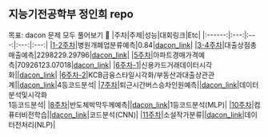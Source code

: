 ## 지능기전공학부 정인희 repo
목표: dacon 문제 모두 풀어보기 🙏
|주차|주제|성능|대회링크|Etc|
|:------:|:---:|:---:|:---:|:---:|
|[1-2주차](https://github.com/Sejong-Kaggle-Challengers/JeongInhee/tree/main/1%EC%A3%BC%EC%B0%A8)|병원개폐업분류예측|0.84|[dacon_link](https://dacon.io/competitions/official/9565/leaderboard/)|
|[3-4주차](https://github.com/Sejong-Kaggle-Challengers/JeongInhee/tree/main/3-4%EC%A3%BC%EC%B0%A8)|대출상점총매출예측|2298229.29796|[dacon_link](https://dacon.io/competitions/official/136/leaderboard/)|
|[5주차](https://github.com/Sejong-Kaggle-Challengers/JeongInhee/tree/main/5%EC%A3%BC%EC%B0%A8)|아파트경매가격예측|70926123.07018|[dacon_link](https://dacon.io/competitions/official/17801/leaderboard/)|
|[6주차-1](https://github.com/Sejong-Kaggle-Challengers/JeongInhee/tree/main/6%EC%A3%BC%EC%B0%A8)|신용카드거래데이터시각화||[dacon_link](https://dacon.io/competitions/official/42473/overview/)|
|[6주차-2](https://github.com/Sejong-Kaggle-Challengers/JeongInhee/tree/main/7%EC%A3%BC%EC%B0%A8)|KCB금융스타일시각화/부동산과대출상관관계||[dacon_link](https://dacon.io/competitions/official/82407/overview/)|4등코드분석|
|[7주차](https://github.com/Sejong-Kaggle-Challengers/JeongInhee/tree/main/7%EC%A3%BC%EC%B0%A8)|퇴근시간버스승차인원예측||[dacon_link](https://dacon.io/competitions/official/229255/overview/)|데이터분석및시각화<br>1등코드분석|
|[8주차](https://github.com/Sejong-Kaggle-Challengers/JeongInhee/tree/main/8%EC%A3%BC%EC%B0%A8)|반도체박막두께예측||[dacon_link](https://dacon.io/competitions/official/235554/overview/)|1등코드분석(MLP)|
|[10주차](https://github.com/Sejong-Kaggle-Challengers/JeongInhee/tree/main/10%EC%A3%BC%EC%B0%A8)|컴퓨터비전학습||[dacon_link](https://dacon.io/competitions/official/235626/codeshare/1682?page=1&dtype=recent&ptype=pub)|코드분석(CNN)|
|[11주차](https://github.com/Sejong-Kaggle-Challengers/JeongInhee/tree/main/11%EC%A3%BC%EC%B0%A8)|소설작가분류||[dacon_link](https://dacon.io/competitions/official/235670/codeshare/)|데이터전처리(NLP)|
